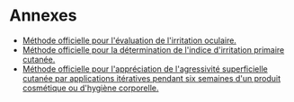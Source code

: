 # Annexes

- [Méthode officielle pour l'évaluation de l'irritation oculaire.](methode-officielle-pour-l-evaluation-de-l-irritation-oculaire)
- [Méthode officielle pour la détermination de l'indice d'irritation primaire cutanée.](methode-officielle-pour-la-determination-de-l-indice-d-irritation-primaire-cutanee)
- [Méthode officielle pour l'appréciation de l'agressivité superficielle cutanée par applications itératives pendant six semaines d'un produit cosmétique ou d'hygiène corporelle.](methode-officielle-pour-l-appreciation-de-l-agressivite-superficielle-cutanee-par)
